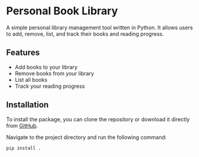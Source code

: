 # Personal Book Library  

A simple personal library management tool written in Python. It allows users to add, remove, list, and track their books and reading progress.  

## Features  

- Add books to your library  
- Remove books from your library  
- List all books  
- Track your reading progress  

## Installation  

To install the package, you can clone the repository or download it directly from [GitHub](https://github.com/yourusername/personal-book-library).  

Navigate to the project directory and run the following command:  

```bash  
pip install .   